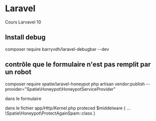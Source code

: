 # Laravel
Cours Larvavel 10


## Install debug
composer require barryvdh/laravel-debugbar --dev

## contrôle que le formulaire n'est pas remplit par un robot
composer require spatie/laravel-honeypot
php artisan vendor:publish --provider="Spatie\Honeypot\HoneypotServiceProvider"

dans le formulaire 
  <x-honeypot />

dans le fichier app/Http/Kernel.php
  proteced $middelware {
      ...
      \Spatie\Honeypot\ProtectAgainSpam::class
  }

